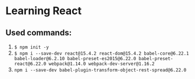 # Learning React

## Used commands:

1. `$ npm init -y`
1. `$ npm i --save-dev react@15.4.2 react-dom@15.4.2 babel-core@6.22.1 babel-loader@6.2.10 babel-preset-es2015@6.22.0 babel-preset-react@6.22.0 webpack@1.14.0 webpack-dev-server@1.16.2`
1. `npm i --save-dev babel-plugin-transform-object-rest-spread@6.22.0`
